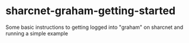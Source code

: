 # sharcnet-graham-getting-started
Some basic instructions to getting logged into "graham" on sharcnet and running a simple example
